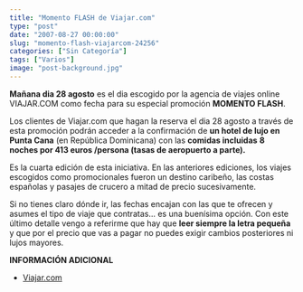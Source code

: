 ```yaml
---
title: "Momento FLASH de Viajar.com"
type: "post"
date: "2007-08-27 00:00:00"
slug: "momento-flash-viajarcom-24256"
categories: ["Sin Categoría"]
tags: ["Varios"]
image: "post-background.jpg"
---
```


**Mañana dia 28 agosto** es el dia escogido por la agencia de viajes online VIAJAR.COM como fecha para su especial promoción **MOMENTO FLASH**.

Los clientes de Viajar.com que hagan la reserva el dia 28 agosto a través de esta promoción podrán acceder a la confirmación de **un hotel de lujo en Punta Cana** (en República Dominicana) con las **comidas incluidas** **8 noches por 413 euros /persona (tasas de aeropuerto a parte).**

Es la cuarta edición de esta iniciativa. En las anteriores ediciones, los viajes escogidos como promocionales fueron un destino caribeño, las costas españolas y pasajes de crucero a mitad de precio sucesivamente.

Si no tienes claro dónde ir, las fechas encajan con las que te ofrecen y asumes el tipo de viaje que contratas... es una buenísima opción. Con este último detalle vengo a referirme que hay que **leer siempre la letra pequeña** y que por el precio que vas a pagar no puedes exigir cambios posteriores ni lujos mayores.

**INFORMACIÓN ADICIONAL**

- [Viajar.com](http://www.viajar.com/promo/momento-flash.html?p=5)